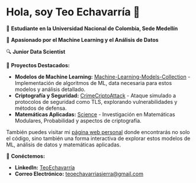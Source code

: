 # Hola, soy Teo Echavarría 👋

🏫 **Estudiante en la Universidad Nacional de Colombia, Sede Medellín**

🌟 **Apasionado por el Machine Learning y el Análisis de Datos**

🔍 **Junior Data Scientist**

🚀 **Proyectos Destacados:**
- **Modelos de Machine Learning:** [Machine-Learning-Models-Collection](https://github.com/TeoEchavarria/Machine-Learning-Models-Collection) - Implementación de algoritmos de ML, data necesaria para estos modelos y análisis detallado.
- **Criptografía y Seguridad:** [CrimeCriptoAttack](https://github.com/TeoEchavarria/CrimeCriptoAttack) - Ataque simulado a protocolos de seguridad como TLS, explorando vulnerabilidades y métodos de defensa.
- **Matemáticas Aplicadas:** [Science](https://github.com/TeoEchavarria/Science) - Investigación en Matemáticas Modulares, Probabilidad y aspectos de criptografía.

También puedes visitar mi [página web personal](https://teoechavarria.github.io/) donde encontrarás no solo el código, sino también una forma interactiva de explorar estos modelos de ML, análisis de datos y matemáticas aplicadas.

🔗 **Conéctemos:**
- **LinkedIn:** [TeoEchavarría](https://www.linkedin.com/in/teoechavarria/)
- **Correo Electrónico:** [teoechavarriasierra@gmail.com](mailto:teoechavarriasierra@gmail.com)
